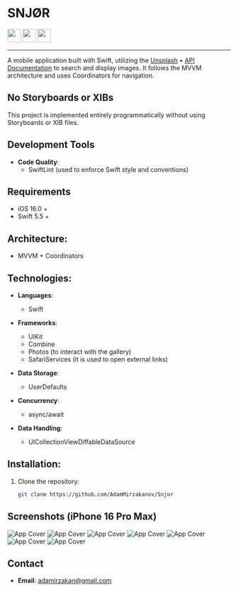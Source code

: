 # SNJØR

<img src="https://img.shields.io/badge/Swift-5.5+-orange?logo=swift&logoColor=orange&color=orange&labelColor=white" height="30" />
<img src="https://img.shields.io/badge/Platform-iOS%2016+-blue" height="30" />
<img src="https://img.shields.io/badge/License-MIT-green" height="30" />

---

A mobile application built with Swift, utilizing the [Unsplash](https://unsplash.com) • [API Documentation](https://unsplash.com/documentation) to search and display images. It follows the MVVM architecture and uses Coordinators for navigation.

## No Storyboards or XIBs

This project is implemented entirely programmatically without using Storyboards or XIB files.



## Development Tools
- **Code Quality**:
  - SwiftLint (used to enforce Swift style and conventions)

## Requirements
- iOS 16.0 +
- Swift 5.5 +

## Architecture:
- MVVM + Coordinators

## Technologies:
- **Languages**:
  - Swift
  
- **Frameworks**:
  - UIKit
  - Combine
  - Photos (to interact with the gallery)
  - SafariServices (it is used to open external links)

- **Data Storage**:
  - UserDefaults

- **Concurrency**:
  - async/await

- **Data Handling**:
  - UICollectionViewDiffableDataSource

## Installation:
1. Clone the repository:
   ```bash
   git clone https://github.com/AdamMirzakanov/Snjor
   ```

## Screenshots (iPhone 16 Pro Max)
![App Cover](assets/screenshots/1.png)
![App Cover](assets/screenshots/2.png)
![App Cover](assets/screenshots/3.png)
![App Cover](assets/screenshots/4.png)
![App Cover](assets/screenshots/5.png)
![App Cover](assets/screenshots/6.png)
![App Cover](assets/screenshots/7.png)

## Contact

- **Email**: adamirzakan@gmail.com
